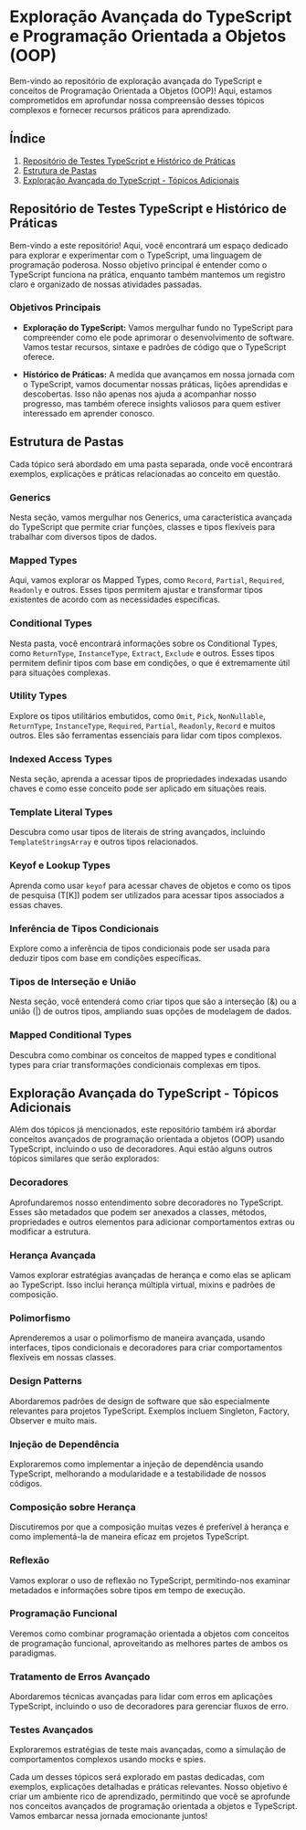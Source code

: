 # Exploração Avançada do TypeScript e Programação Orientada a Objetos (OOP)

Bem-vindo ao repositório de exploração avançada do TypeScript e conceitos de Programação Orientada a Objetos (OOP)! Aqui, estamos comprometidos em aprofundar nossa compreensão desses tópicos complexos e fornecer recursos práticos para aprendizado.

## Índice

1. [Repositório de Testes TypeScript e Histórico de Práticas](#repositório-de-testes-typescript-e-histórico-de-práticas)
2. [Estrutura de Pastas](#estrutura-de-pastas)
3. [Exploração Avançada do TypeScript - Tópicos Adicionais](#exploração-avançada-do-typescript---tópicos-adicionais)

## Repositório de Testes TypeScript e Histórico de Práticas

Bem-vindo a este repositório! Aqui, você encontrará um espaço dedicado para explorar e experimentar com o TypeScript, uma linguagem de programação poderosa. Nosso objetivo principal é entender como o TypeScript funciona na prática, enquanto também mantemos um registro claro e organizado de nossas atividades passadas.

### Objetivos Principais

- **Exploração do TypeScript:** Vamos mergulhar fundo no TypeScript para compreender como ele pode aprimorar o desenvolvimento de software. Vamos testar recursos, sintaxe e padrões de código que o TypeScript oferece.

- **Histórico de Práticas:** A medida que avançamos em nossa jornada com o TypeScript, vamos documentar nossas práticas, lições aprendidas e descobertas. Isso não apenas nos ajuda a acompanhar nosso progresso, mas também oferece insights valiosos para quem estiver interessado em aprender conosco.

## Estrutura de Pastas

Cada tópico será abordado em uma pasta separada, onde você encontrará exemplos, explicações e práticas relacionadas ao conceito em questão.

### Generics

Nesta seção, vamos mergulhar nos Generics, uma característica avançada do TypeScript que permite criar funções, classes e tipos flexíveis para trabalhar com diversos tipos de dados.

### Mapped Types

Aqui, vamos explorar os Mapped Types, como `Record`, `Partial`, `Required`, `Readonly` e outros. Esses tipos permitem ajustar e transformar tipos existentes de acordo com as necessidades específicas.

### Conditional Types

Nesta pasta, você encontrará informações sobre os Conditional Types, como `ReturnType`, `InstanceType`, `Extract`, `Exclude` e outros. Esses tipos permitem definir tipos com base em condições, o que é extremamente útil para situações complexas.

### Utility Types

Explore os tipos utilitários embutidos, como `Omit`, `Pick`, `NonNullable`, `ReturnType`, `InstanceType`, `Required`, `Partial`, `Readonly`, `Record` e muitos outros. Eles são ferramentas essenciais para lidar com tipos complexos.

### Indexed Access Types

Nesta seção, aprenda a acessar tipos de propriedades indexadas usando chaves e como esse conceito pode ser aplicado em situações reais.

### Template Literal Types

Descubra como usar tipos de literais de string avançados, incluindo `TemplateStringsArray` e outros tipos relacionados.

### Keyof e Lookup Types

Aprenda como usar `keyof` para acessar chaves de objetos e como os tipos de pesquisa (T[K]) podem ser utilizados para acessar tipos associados a essas chaves.

### Inferência de Tipos Condicionais

Explore como a inferência de tipos condicionais pode ser usada para deduzir tipos com base em condições específicas.

### Tipos de Interseção e União

Nesta seção, você entenderá como criar tipos que são a interseção (&) ou a união (|) de outros tipos, ampliando suas opções de modelagem de dados.

### Mapped Conditional Types

Descubra como combinar os conceitos de mapped types e conditional types para criar transformações condicionais complexas em tipos.

## Exploração Avançada do TypeScript - Tópicos Adicionais

Além dos tópicos já mencionados, este repositório também irá abordar conceitos avançados de programação orientada a objetos (OOP) usando TypeScript, incluindo o uso de decoradores. Aqui estão alguns outros tópicos similares que serão explorados:

### Decoradores

Aprofundaremos nosso entendimento sobre decoradores no TypeScript. Esses são metadados que podem ser anexados a classes, métodos, propriedades e outros elementos para adicionar comportamentos extras ou modificar a estrutura.

### Herança Avançada

Vamos explorar estratégias avançadas de herança e como elas se aplicam ao TypeScript. Isso inclui herança múltipla virtual, mixins e padrões de composição.

### Polimorfismo

Aprenderemos a usar o polimorfismo de maneira avançada, usando interfaces, tipos condicionais e decoradores para criar comportamentos flexíveis em nossas classes.

### Design Patterns

Abordaremos padrões de design de software que são especialmente relevantes para projetos TypeScript. Exemplos incluem Singleton, Factory, Observer e muito mais.

### Injeção de Dependência

Exploraremos como implementar a injeção de dependência usando TypeScript, melhorando a modularidade e a testabilidade de nossos códigos.

### Composição sobre Herança

Discutiremos por que a composição muitas vezes é preferível à herança e como implementá-la de maneira eficaz em projetos TypeScript.

### Reflexão

Vamos explorar o uso de reflexão no TypeScript, permitindo-nos examinar metadados e informações sobre tipos em tempo de execução.

### Programação Funcional

Veremos como combinar programação orientada a objetos com conceitos de programação funcional, aproveitando as melhores partes de ambos os paradigmas.

### Tratamento de Erros Avançado

Abordaremos técnicas avançadas para lidar com erros em aplicações TypeScript, incluindo o uso de decoradores para gerenciar fluxos de erro.

### Testes Avançados

Exploraremos estratégias de teste mais avançadas, como a simulação de comportamentos complexos usando mocks e spies.

Cada um desses tópicos será explorado em pastas dedicadas, com exemplos, explicações detalhadas e práticas relevantes. Nosso objetivo é criar um ambiente rico de aprendizado, permitindo que você se aprofunde nos conceitos avançados de programação orientada a objetos e TypeScript. Vamos embarcar nessa jornada emocionante juntos!